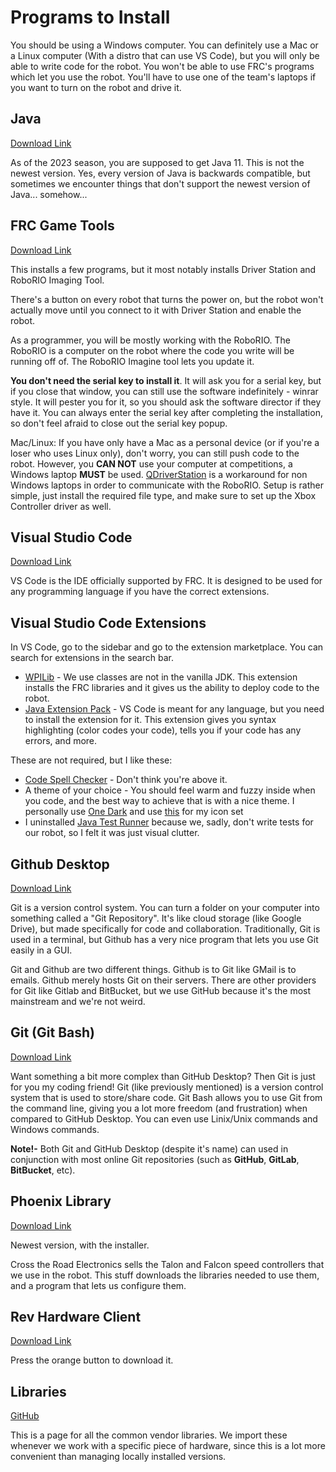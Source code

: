 # Programs to Install

You should be using a Windows computer. You can definitely use a Mac or a Linux computer (With a distro that can use VS Code), but you will only be able to write code for the robot. You won't be able to use FRC's programs which let you use the robot. You'll have to use one of the team's laptops if you want to turn on the robot and drive it.

## Java

[Download Link](https://adoptopenjdk.net/)

As of the 2023 season, you are supposed to get Java 11. This is not the newest version. Yes, every version of Java is backwards compatible, but sometimes we encounter things that don't support the newest version of Java... somehow...

## FRC Game Tools

[Download Link](https://www.ni.com/en-us/support/downloads/drivers/download.frc-game-tools.html#333285)

This installs a few programs, but it most notably installs Driver Station and RoboRIO Imaging Tool.

There's a button on every robot that turns the power on, but the robot won't actually move until you connect to it with Driver Station and enable the robot.

As a programmer, you will be mostly working with the RoboRIO. The RoboRIO is a computer on the robot where the code you write will be running off of. The RoboRIO Imagine tool lets you update it.

**You don't need the serial key to install it**. It will ask you for a serial key, but if you close that window, you can still use the software indefinitely - winrar style. It will pester you for it, so you should ask the software director if they have it. You can always enter the serial key after completing the installation, so don't feel afraid to close out the serial key popup.

Mac/Linux: If you have only have a Mac as a personal device (or if you're a loser who uses Linux only), don't worry, you can still push code to the robot. However, you **CAN NOT** use your computer at competitions, a Windows laptop **MUST** be used. [QDriverStation](https://github.com/FRC-Utilities/QDriverStation/releases/tag/v21.04) is a workaround for non Windows laptops in order to communicate with the RoboRIO. Setup is rather simple, just install the required file type, and make sure to set up the Xbox Controller driver as well.

## Visual Studio Code

[Download Link](https://code.visualstudio.com/)

VS Code is the IDE officially supported by FRC. It is designed to be used for any programming language if you have the correct extensions.

## Visual Studio Code Extensions

In VS Code, go to the sidebar and go to the extension marketplace. You can search for extensions in the search bar.

- [WPILib](https://marketplace.visualstudio.com/items?itemName=wpilibsuite.vscode-wpilib) - We use classes are not in the vanilla JDK. This extension installs the FRC libraries and it gives us the ability to deploy code to the robot.
- [Java Extension Pack](https://marketplace.visualstudio.com/items?itemName=vscjava.vscode-java-pack) - VS Code is meant for any language, but you need to install the extension for it. This extension gives you syntax highlighting (color codes your code), tells you if your code has any errors, and more.

These are not required, but I like these:

- [Code Spell Checker](https://marketplace.visualstudio.com/items?itemName=streetsidesoftware.code-spell-checker) - Don't think you're above it.
- A theme of your choice - You should feel warm and fuzzy inside when you code, and the best way to achieve that is with a nice theme. I personally use [One Dark](https://marketplace.visualstudio.com/items?itemName=akamud.vscode-theme-onedark) and use [this](https://marketplace.visualstudio.com/items?itemName=PKief.material-icon-theme) for my icon set
- I uninstalled [Java Test Runner](https://marketplace.visualstudio.com/items?itemName=vscjava.vscode-java-pack) because we, sadly, don't write tests for our robot, so I felt it was just visual clutter.

## Github Desktop

[Download Link](https://desktop.github.com/)

Git is a version control system. You can turn a folder on your computer into something called a "Git Repository". It's like cloud storage (like Google Drive), but made specifically for code and collaboration. Traditionally, Git is used in a terminal, but Github has a very nice program that lets you use Git easily in a GUI.

Git and Github are two different things. Github is to Git like GMail is to emails. Github merely hosts Git on their servers. There are other providers for Git like Gitlab and BitBucket, but we use GitHub because it's the most mainstream and we're not weird.

## Git (Git Bash)

[Download Link](https://git-scm.com/downloads)

Want something a bit more complex than GitHub Desktop? Then Git is just for you my coding friend! Git (like previously mentioned) is a version control system that is used to store/share code. Git Bash allows you to use Git from the command line, giving you a lot more freedom (and frustration) when compared to GitHub Desktop. You can even use Linix/Unix commands and Windows commands.
<br/> 

**Note!-** Both Git and GitHub Desktop (despite it's name) can used in conjunction with most online Git repositories (such as **GitHub**, **GitLab**, **BitBucket**, etc).

## Phoenix Library

[Download Link](https://store.ctr-electronics.com/software/)

Newest version, with the installer.

Cross the Road Electronics sells the Talon and Falcon speed controllers that we use in the robot. This stuff downloads the libraries needed to use them, and a program that lets us configure them.

## Rev Hardware Client

[Download Link](https://docs.revrobotics.com/rev-control-system/managing-the-control-system/rev-hardware-client)

Press the orange button to download it.

## Libraries

[GitHub](https://github.com/Mars1523/FRC-Vendor-Libraries)

This is a page for all the common vendor libraries. We import these whenever we work with a specific piece of hardware, since this is a lot more convenient than managing locally installed versions.
